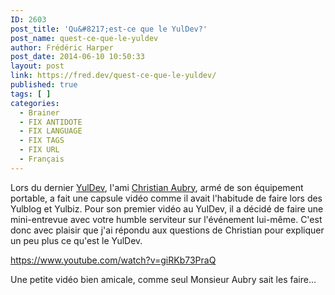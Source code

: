 ```yaml
---
ID: 2603
post_title: 'Qu&#8217;est-ce que le YulDev?'
post_name: quest-ce-que-le-yuldev
author: Frédéric Harper
post_date: 2014-06-10 10:50:33
layout: post
link: https://fred.dev/quest-ce-que-le-yuldev/
published: true
tags: [ ]
categories:
  - Brainer
  - FIX ANTIDOTE
  - FIX LANGUAGE
  - FIX TAGS
  - FIX URL
  - Français
---
```

Lors du dernier <a title="Site Web du YulDev" href="https://www.meetup.com/YulDev/">YulDev</a>, l'ami <a title="Compte Twitter de Christian Aubry" href="https://twitter.com/christianaubry">Christian Aubry</a>, armé de son équipement portable, a fait une capsule vidéo comme il avait l'habitude de faire lors des Yulblog et Yulbiz. Pour son premier vidéo au YulDev, il a décidé de faire une mini-entrevue avec votre humble serviteur sur l'événement lui-même. C'est donc avec plaisir que j'ai répondu aux questions de Christian pour expliquer un peu plus ce qu'est le YulDev.

https://www.youtube.com/watch?v=giRKb73PraQ

Une petite vidéo bien amicale, comme seul Monsieur Aubry sait les faire...